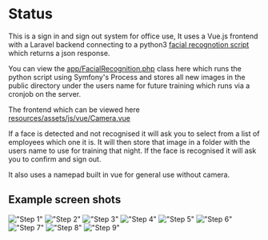 # Status

This is a sign in and sign out system for office use, It uses a Vue.js frontend with a Laravel backend connecting to a python3 [facial recognotion script](https://github.com/michaelmano/facial-recognition) which returns a json response.

You can view the [app/FacialRecognition.php](app/FacialRecognition.php) class here which runs the python script using Symfony's Process and stores all new images in the public directory under the users name for future training which runs via a cronjob on the server.

The frontend which can be viewed here [resources/assets/js/vue/Camera.vue](resources/assets/js/vue/Camera.vue)

If a face is detected and not recognised it will ask you to select from a list of employees which one it is. It will then store that image in a folder with the users name to use for training that night. If the face is recognised it will ask you to confirm and sign out.

It also uses a namepad built in vue for general use without camera.

## Example screen shots

!["Step 1"](docs/1.jpg?raw=true)
!["Step 2"](docs/2.jpg?raw=true)
!["Step 3"](docs/3.jpg?raw=true)
!["Step 4"](docs/4.jpg?raw=true)
!["Step 5"](docs/5.jpg?raw=true)
!["Step 6"](docs/6.jpg?raw=true)
!["Step 7"](docs/7.jpg?raw=true)
!["Step 8"](docs/8.jpg?raw=true)
!["Step 9"](docs/9.jpg?raw=true)